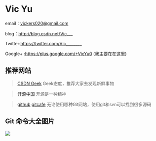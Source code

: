 Vic Yu
=======
email：vickers020@gmail.com

blog：http://blog.csdn.net/Vic___

Twitter:https://twitter.com/Vic________

Google+ :https://plus.google.com/+VicYu0 (我主要在在这里)

推荐网站
-------

> [CSDN Geek][1] Geek态度，推荐大家去发现新鲜事物

> [开源中国][2]	开源是一种精神

> [github][3] [gitcafe][4] 无论使用哪种Git网站，使用git和svn可以找到很多源码

Git 命令大全图片
-------
![](http://img.blog.csdn.net/20130725102400984?watermark/2/text/aHR0cDovL2Jsb2cuY3Nkbi5uZXQvVmljX19f/font/5a6L5L2T/fontsize/400/fill/I0JBQkFCMA==/dissolve/70/gravity/SouthEast)


[1]:http://geek.csdn.net
[2]:http://www.oschina.net
[3]:https://github.com
[4]:https://gitcafe.com
